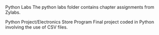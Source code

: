 Python Labs
  The python labs folder contains chapter assignments from Zylabs.
  
Python Project/Electronics Store Program
  Final project coded in Python involving the use of CSV files. 
